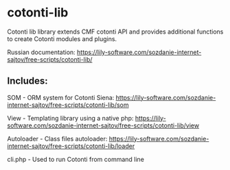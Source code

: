 cotonti-lib
===========

Cotonti lib library extends CMF cotonti API and provides additional functions to create Cotonti modules and plugins.


Russian documentation: https://lily-software.com/sozdanie-internet-sajtov/free-scripts/cotonti-lib/


Includes:
---------

SOM - ORM system for Cotonti Siena: https://lily-software.com/sozdanie-internet-sajtov/free-scripts/cotonti-lib/som

View - Templating library using a native php: https://lily-software.com/sozdanie-internet-sajtov/free-scripts/cotonti-lib/view

Autoloader - Class files autoloader: https://lily-software.com/sozdanie-internet-sajtov/free-scripts/cotonti-lib/loader

cli.php - Used to run Cotonti from command line
